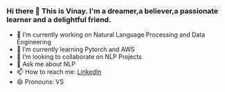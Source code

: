 ### Hi there 👋 This is Vinay. I'm a dreamer,a believer,a passionate learner and a delightful friend.

- 🔭 I’m currently working on Natural Language Processing and Data Engineering
- 🌱 I’m currently learning Pytorch and AWS
- 👯 I’m looking to collaborate on NLP Projects 
- 💬 Ask me about NLP
- 📫 How to reach me: [LinkedIn](https://www.linkedin.com/in/vinay-sharma111/)
- 😄 Pronouns: VS

